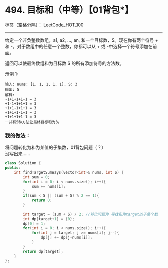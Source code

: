 ﻿# 494. 目标和（中等）【01背包*】

标签（空格分隔）： LeetCode_HOT_100

---
给定一个非负整数数组，a1, a2, ..., an, 和一个目标数，S。现在你有两个符号 + 和 -。对于数组中的任意一个整数，你都可以从 + 或 -中选择一个符号添加在前面。

返回可以使最终数组和为目标数 S 的所有添加符号的方法数。

示例 1:

    输入: nums: [1, 1, 1, 1, 1], S: 3
    输出: 5
    解释: 
    -1+1+1+1+1 = 3
    +1-1+1+1+1 = 3
    +1+1-1+1+1 = 3
    +1+1+1-1+1 = 3
    +1+1+1+1-1 = 3
    一共有5种方法让最终目标和为3。



### 我的做法：   
将问题转化为和为某值的子集数，01背包问题（？）   
没写出来……

```C++
class Solution {
public:
    int findTargetSumWays(vector<int>& nums, int S) {
        int sum = 0;
        for(int i = 0; i < nums.size(); i++){
            sum += nums[i];
        }
        if(sum < S || (sum + S) % 2 == 1){
            return 0;
        }
        
        int target = (sum + S) / 2; //转化问题为 寻找和为target的子集个数
        int dp[target+1] = {0};
        dp[0] = 1;
        for(int i = 0; i < nums.size(); i++){
            for(int j = target; j >= nums[i]; j--){
                dp[j] += dp[j-nums[i]];
            }
        }
        return dp[target];
    }
};
```
